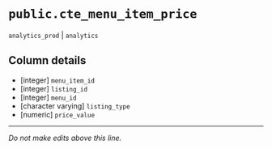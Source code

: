 # `public.cte_menu_item_price`
`analytics_prod` | `analytics`

## Column details
* [integer]   `menu_item_id`
* [integer]   `listing_id`
* [integer]   `menu_id`
* [character varying] `listing_type`
* [numeric]   `price_value`

-------------------------------------------------------------------------------
*Do not make edits above this line.*
